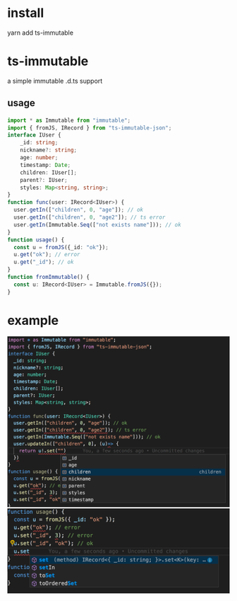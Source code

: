 # install
yarn add ts-immutable
# ts-immutable
a simple immutable .d.ts support
## usage
```ts
import * as Immutable from "immutable";
import { fromJS, IRecord } from "ts-immutable-json";
interface IUser {
    _id: string;
    nickname?: string;
    age: number;
    timestamp: Date;
    children: IUser[];
    parent?: IUser;
    styles: Map<string, string>;
}
function func(user: IRecord<IUser>) {
  user.getIn(["children", 0, "age"]); // ok
  user.getIn(["children", 0, "age2"]); // ts error
  user.getIn(Immutable.Seq(["not exists name"])); // ok
}
function usage() {
  const u = fromJS({_id: "ok"});
  u.get("ok"); // error
  u.get("_id"); // ok
}
function fromImmutable() {
  const u: IRecord<IUser> = Immutable.fromJS({});
}
```
# example
![pic0](https://github.com/oyb81076/ts-immutable-json/blob/master/example/pic0.png)
![pic0](https://github.com/oyb81076/ts-immutable-json/blob/master/example/pic1.png)
